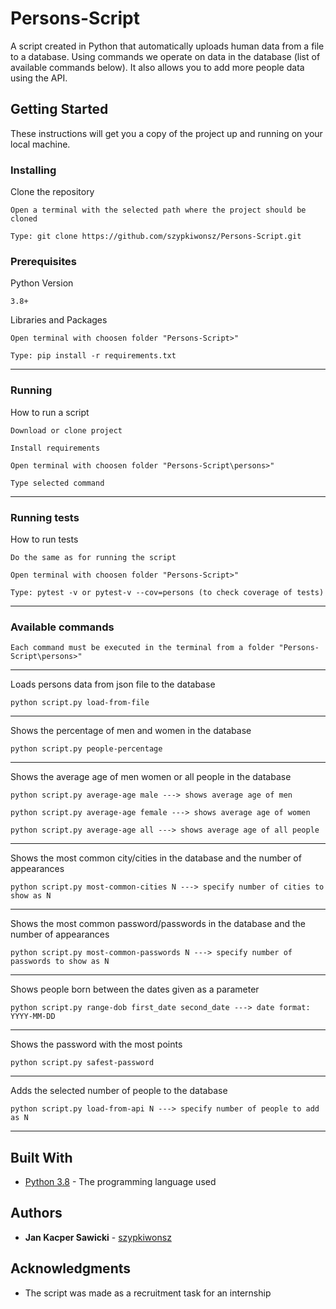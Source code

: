 # Persons-Script

A script created in Python that automatically uploads human data from a file to a database. Using commands we operate on 
data in the database (list of available commands below). It also allows you to add more people data using the API.

## Getting Started

These instructions will get you a copy of the project up and running on your local machine.
### Installing

Clone the repository

```
Open a terminal with the selected path where the project should be cloned
```
```
Type: git clone https://github.com/szypkiwonsz/Persons-Script.git
```

### Prerequisites
Python Version
```
3.8+
```

Libraries and Packages
```
Open terminal with choosen folder "Persons-Script>"
```

```
Type: pip install -r requirements.txt
```
---

### Running

How to run a script

```
Download or clone project
```
```
Install requirements
```
```
Open terminal with choosen folder "Persons-Script\persons>"
```
```
Type selected command
```
---
### Running tests

How to run tests
```
Do the same as for running the script
```
```
Open terminal with choosen folder "Persons-Script>"
```
```
Type: pytest -v or pytest-v --cov=persons (to check coverage of tests)
```
---
### Available commands
```
Each command must be executed in the terminal from a folder "Persons-Script\persons>"
```
---
Loads persons data from json file to the database

```
python script.py load-from-file
```
---
Shows the percentage of men and women in the database

```
python script.py people-percentage
```
---

Shows the average age of men women or all people in the database

```
python script.py average-age male ---> shows average age of men
```
```
python script.py average-age female ---> shows average age of women
```
```
python script.py average-age all ---> shows average age of all people
```
---

Shows the most common city/cities in the database and the number of appearances

```
python script.py most-common-cities N ---> specify number of cities to show as N
```
---

Shows the most common password/passwords in the database and the number of appearances

```
python script.py most-common-passwords N ---> specify number of passwords to show as N
```
---
Shows people born between the dates given as a parameter

```
python script.py range-dob first_date second_date ---> date format: YYYY-MM-DD
```
---
Shows the password with the most points

```
python script.py safest-password
```
---
Adds the selected number of people to the database

```
python script.py load-from-api N ---> specify number of people to add as N
```
---
## Built With

* [Python 3.8](https://www.python.org/) - The programming language used

## Authors

* **Jan Kacper Sawicki** - [szypkiwonsz](https://github.com/szypkiwonsz)

## Acknowledgments

* The script was made as a recruitment task for an internship
